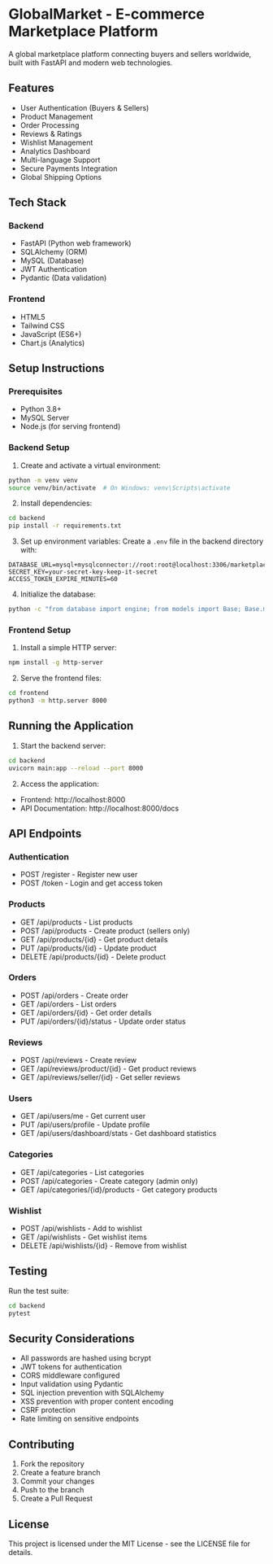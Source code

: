 # GlobalMarket - E-commerce Marketplace Platform

A global marketplace platform connecting buyers and sellers worldwide, built with FastAPI and modern web technologies.

## Features

- User Authentication (Buyers & Sellers)
- Product Management
- Order Processing
- Reviews & Ratings
- Wishlist Management
- Analytics Dashboard
- Multi-language Support
- Secure Payments Integration
- Global Shipping Options

## Tech Stack

### Backend
- FastAPI (Python web framework)
- SQLAlchemy (ORM)
- MySQL (Database)
- JWT Authentication
- Pydantic (Data validation)

### Frontend
- HTML5
- Tailwind CSS
- JavaScript (ES6+)
- Chart.js (Analytics)

## Setup Instructions

### Prerequisites
- Python 3.8+
- MySQL Server
- Node.js (for serving frontend)

### Backend Setup

1. Create and activate a virtual environment:
```bash
python -m venv venv
source venv/bin/activate  # On Windows: venv\Scripts\activate
```

2. Install dependencies:
```bash
cd backend
pip install -r requirements.txt
```

3. Set up environment variables:
Create a `.env` file in the backend directory with:
```
DATABASE_URL=mysql+mysqlconnector://root:root@localhost:3306/marketplace
SECRET_KEY=your-secret-key-keep-it-secret
ACCESS_TOKEN_EXPIRE_MINUTES=60
```

4. Initialize the database:
```bash
python -c "from database import engine; from models import Base; Base.metadata.create_all(bind=engine)"
```

### Frontend Setup

1. Install a simple HTTP server:
```bash
npm install -g http-server
```

2. Serve the frontend files:
```bash
cd frontend
python3 -m http.server 8000
```

## Running the Application

1. Start the backend server:
```bash
cd backend
uvicorn main:app --reload --port 8000
```

2. Access the application:
- Frontend: http://localhost:8000
- API Documentation: http://localhost:8000/docs

## API Endpoints

### Authentication
- POST /register - Register new user
- POST /token - Login and get access token

### Products
- GET /api/products - List products
- POST /api/products - Create product (sellers only)
- GET /api/products/{id} - Get product details
- PUT /api/products/{id} - Update product
- DELETE /api/products/{id} - Delete product

### Orders
- POST /api/orders - Create order
- GET /api/orders - List orders
- GET /api/orders/{id} - Get order details
- PUT /api/orders/{id}/status - Update order status

### Reviews
- POST /api/reviews - Create review
- GET /api/reviews/product/{id} - Get product reviews
- GET /api/reviews/seller/{id} - Get seller reviews

### Users
- GET /api/users/me - Get current user
- PUT /api/users/profile - Update profile
- GET /api/users/dashboard/stats - Get dashboard statistics

### Categories
- GET /api/categories - List categories
- POST /api/categories - Create category (admin only)
- GET /api/categories/{id}/products - Get category products

### Wishlist
- POST /api/wishlists - Add to wishlist
- GET /api/wishlists - Get wishlist items
- DELETE /api/wishlists/{id} - Remove from wishlist

## Testing

Run the test suite:
```bash
cd backend
pytest
```

## Security Considerations

- All passwords are hashed using bcrypt
- JWT tokens for authentication
- CORS middleware configured
- Input validation using Pydantic
- SQL injection prevention with SQLAlchemy
- XSS prevention with proper content encoding
- CSRF protection
- Rate limiting on sensitive endpoints

## Contributing

1. Fork the repository
2. Create a feature branch
3. Commit your changes
4. Push to the branch
5. Create a Pull Request

## License

This project is licensed under the MIT License - see the LICENSE file for details.
